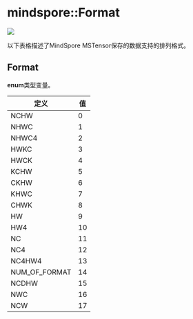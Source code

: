 # mindspore::Format

<a href="https://gitee.com/mindspore/docs/blob/r1.8/docs/lite/api/source_zh_cn/api_cpp/mindspore_format.md" target="_blank"><img src="https://mindspore-website.obs.cn-north-4.myhuaweicloud.com/website-images/master/resource/_static/logo_source.png"></a>

以下表格描述了MindSpore MSTensor保存的数据支持的排列格式。

## Format

 **enum**类型变量。

| 定义 | 值 |
| --- | --- |
| NCHW | 0 |
| NHWC | 1 |
| NHWC4 | 2 |
| HWKC | 3 |
| HWCK | 4 |
| KCHW | 5 |
| CKHW | 6 |
| KHWC | 7 |
| CHWK | 8 |
| HW | 9 |
| HW4 | 10 |
| NC | 11 |
| NC4 | 12 |
| NC4HW4 | 13 |
| NUM_OF_FORMAT | 14 |
| NCDHW | 15 |
| NWC | 16 |
| NCW | 17 |
